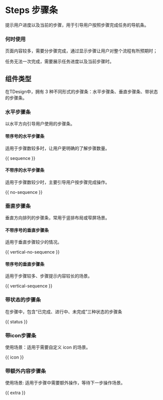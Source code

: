 # Steps 步骤条

提示用户进度以及当前的步骤，用于引导用户按照步骤完成任务的导航条。

### 何时使用

页面内容较多，需要分步骤完成，通过显示步骤让用户对整个流程有所预期时；

任务无法一次完成，需要展示任务进度以及当前步骤时。

## 组件类型
在TDesign中，拥有 3 种不同形式的步骤条：水平步骤条、垂直步骤条、带状态的步骤条。

### 水平步骤条
以水平方向引导用户使用的步骤条。

#### 带序号的水平步骤条
适用于步骤数较多时，让用户更明确的了解步骤数量。

{{ sequence }}

#### 不带序的水平步骤条

适用于步骤数较少时，主要引导用户按步骤完成操作。

{{ no-sequence }}

### 垂直步骤条

垂直方向排列的步骤条，常用于竖排布局或窄屏场景。
#### 不带序号的垂直步骤条

适用于垂直步骤较少的情况。

{{ vertical-no-sequence }}

#### 带序号的垂直步骤条
适用于步骤较多、步骤提示内容较长的场景。

{{ vertical-sequence }}

### 带状态的步骤条
在步骤中，包含“已完成、进行中、未完成”三种状态的步骤条

{{ status }}
### 带icon步骤条

使用场景：适用于需要自定义 icon 的场景。

{{ icon }}

### 带额外内容步骤条

使用场景: 适用于步骤中需要额外操作，等待下一步操作场景。

{{ extra }}
